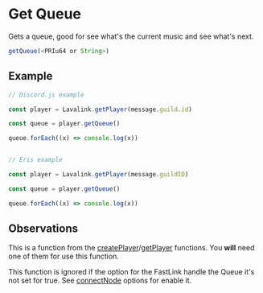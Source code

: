 # Get Queue

  Gets a queue, good for see what's the current music and see what's next.

  ```js
  getQueue(<PRIu64 or String>)
  ```

## Example

  ```js
  // Discord.js example
  
  const player = Lavalink.getPlayer(message.guild.id)
  
  const queue = player.getQueue()

  queue.forEach((x) => console.log(x))
  
  
  // Eris example
  
  const player = Lavalink.getPlayer(message.guildID)
  
  const queue = player.getQueue()

  queue.forEach((x) => console.log(x))
  ```
  
## Observations

  This is a function from the [createPlayer](createPlayer.md)/[getPlayer](getPlayer.md) functions. You **will** need one of them for use this function.

  This function is ignored if the option for the FastLink handle the Queue it's not set for true. See [connectNode](connectNode.md) options for enable it.
